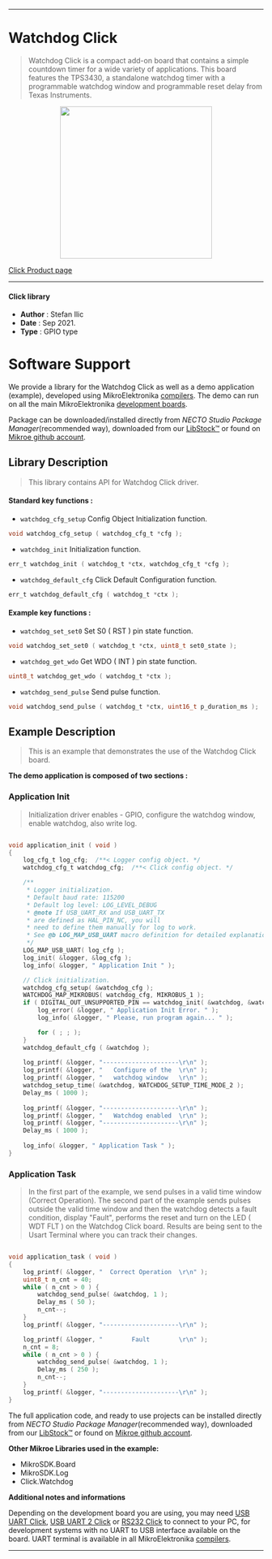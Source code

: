 
---
# Watchdog Click

> Watchdog Click is a compact add-on board that contains a simple countdown timer for a wide variety of applications. This board features the TPS3430, a standalone watchdog timer with a programmable watchdog window and programmable reset delay from Texas Instruments.

<p align="center">
  <img src="https://download.mikroe.com/images/click_for_ide/watchdog_click.png" height=300px>
</p>

[Click Product page](mikroe.com/watchdog-click)

---


#### Click library

- **Author**        : Stefan Ilic
- **Date**          : Sep 2021.
- **Type**          : GPIO type


# Software Support

We provide a library for the Watchdog Click
as well as a demo application (example), developed using MikroElektronika
[compilers](https://www.mikroe.com/necto-studio).
The demo can run on all the main MikroElektronika [development boards](https://www.mikroe.com/development-boards).

Package can be downloaded/installed directly from *NECTO Studio Package Manager*(recommended way), downloaded from our [LibStock&trade;](https://libstock.mikroe.com) or found on [Mikroe github account](https://github.com/MikroElektronika/mikrosdk_click_v2/tree/master/clicks).

## Library Description

> This library contains API for Watchdog Click driver.

#### Standard key functions :

- `watchdog_cfg_setup` Config Object Initialization function.
```c
void watchdog_cfg_setup ( watchdog_cfg_t *cfg );
```

- `watchdog_init` Initialization function.
```c
err_t watchdog_init ( watchdog_t *ctx, watchdog_cfg_t *cfg );
```

- `watchdog_default_cfg` Click Default Configuration function.
```c
err_t watchdog_default_cfg ( watchdog_t *ctx );
```

#### Example key functions :

- `watchdog_set_set0` Set S0 ( RST ) pin state function.
```c
void watchdog_set_set0 ( watchdog_t *ctx, uint8_t set0_state );
```

- `watchdog_get_wdo` Get WDO ( INT ) pin state function.
```c
uint8_t watchdog_get_wdo ( watchdog_t *ctx );
```

- `watchdog_send_pulse` Send pulse function.
```c
void watchdog_send_pulse ( watchdog_t *ctx, uint16_t p_duration_ms );
```

## Example Description

> This is an example that demonstrates the use of the Watchdog Click board.

**The demo application is composed of two sections :**

### Application Init

> Initialization driver enables - GPIO, configure the watchdog window, enable watchdog, also write log.

```c

void application_init ( void ) 
{
    log_cfg_t log_cfg;  /**< Logger config object. */
    watchdog_cfg_t watchdog_cfg;  /**< Click config object. */

    /** 
     * Logger initialization.
     * Default baud rate: 115200
     * Default log level: LOG_LEVEL_DEBUG
     * @note If USB_UART_RX and USB_UART_TX 
     * are defined as HAL_PIN_NC, you will 
     * need to define them manually for log to work. 
     * See @b LOG_MAP_USB_UART macro definition for detailed explanation.
     */
    LOG_MAP_USB_UART( log_cfg );
    log_init( &logger, &log_cfg );
    log_info( &logger, " Application Init " );

    // Click initialization.
    watchdog_cfg_setup( &watchdog_cfg );
    WATCHDOG_MAP_MIKROBUS( watchdog_cfg, MIKROBUS_1 );
    if ( DIGITAL_OUT_UNSUPPORTED_PIN == watchdog_init( &watchdog, &watchdog_cfg ) ) {
        log_error( &logger, " Application Init Error. " );
        log_info( &logger, " Please, run program again... " );

        for ( ; ; );
    }
    watchdog_default_cfg ( &watchdog );
    
    log_printf( &logger, "---------------------\r\n" );
    log_printf( &logger, "   Configure of the  \r\n" );
    log_printf( &logger, "   watchdog window   \r\n" );
    watchdog_setup_time( &watchdog, WATCHDOG_SETUP_TIME_MODE_2 );
    Delay_ms ( 1000 );
    
    log_printf( &logger, "---------------------\r\n" );
    log_printf( &logger, "   Watchdog enabled  \r\n" );
    log_printf( &logger, "---------------------\r\n" );
    Delay_ms ( 1000 );
    
    log_info( &logger, " Application Task " );
}

```

### Application Task

> In the first part of the example, we send pulses in a valid time window (Correct Operation).
> The second part of the example sends pulses outside the valid time window and then the watchdog detects a fault condition, display "Fault",
> performs the reset and turn on the LED ( WDT FLT ) on the Watchdog Click board.
> Results are being sent to the Usart Terminal where you can track their changes.

```c

void application_task ( void ) 
{
    log_printf( &logger, "  Correct Operation  \r\n" );
    uint8_t n_cnt = 40;
    while ( n_cnt > 0 ) {
        watchdog_send_pulse( &watchdog, 1 );
        Delay_ms ( 50 );
        n_cnt--;
    }
    log_printf( &logger, "---------------------\r\n" );

    log_printf( &logger, "        Fault        \r\n" );
    n_cnt = 8;
    while ( n_cnt > 0 ) {
        watchdog_send_pulse( &watchdog, 1 );
        Delay_ms ( 250 );
        n_cnt--;
    }
    log_printf( &logger, "---------------------\r\n" );
}

```


The full application code, and ready to use projects can be installed directly from *NECTO Studio Package Manager*(recommended way), downloaded from our [LibStock&trade;](https://libstock.mikroe.com) or found on [Mikroe github account](https://github.com/MikroElektronika/mikrosdk_click_v2/tree/master/clicks).

**Other Mikroe Libraries used in the example:**

- MikroSDK.Board
- MikroSDK.Log
- Click.Watchdog

**Additional notes and informations**

Depending on the development board you are using, you may need
[USB UART Click](https://www.mikroe.com/usb-uart-click),
[USB UART 2 Click](https://www.mikroe.com/usb-uart-2-click) or
[RS232 Click](https://www.mikroe.com/rs232-click) to connect to your PC, for
development systems with no UART to USB interface available on the board. UART
terminal is available in all MikroElektronika
[compilers](https://shop.mikroe.com/compilers).

---
